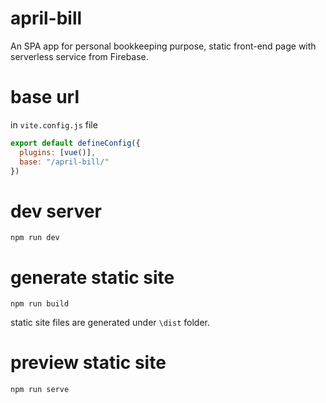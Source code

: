 # april-bill
An SPA app for personal bookkeeping purpose, static front-end page with serverless service from Firebase.

# base url

in `vite.config.js` file

```js
export default defineConfig({
  plugins: [vue()],
  base: "/april-bill/"
})
```

# dev server

```
npm run dev
```

# generate static site

```
npm run build
```

static site files are generated under `\dist` folder.

# preview static site

```
npm run serve
```